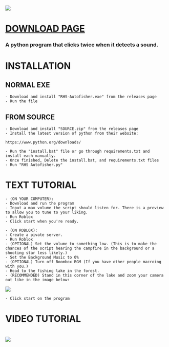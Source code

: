# [<img src="https://github.com/user-attachments/assets/3e564c2c-85af-42cf-99b2-98b82c4d1a0f">](https://www.youtube.com/watch?v=q_D44PAEWBU)

# [DOWNLOAD PAGE](https://github.com/Hexaraxia/RHS-Autofisher/releases) 
### A python program that clicks twice when it detects a sound.

# INSTALLATION
## NORMAL EXE
    - Download and install "RHS-Autofisher.exe" from the releases page
    - Run the file
## FROM SOURCE
    - Download and install "SOURCE.zip" from the releases page
    - Install the latest version of python from their website:
    
    https://www.python.org/downloads/
    
    - Run the "install.bat" file or go through requirements.txt and install each manually.
	- Once finished, Delete the install.bat, and requirements.txt files
    - Run "RHS Autofisher.py"

# TEXT TUTORIAL
    - (ON YOUR COMPUTER):
    - Download and run the program
    - Input a max volume the script should listen for. There is a preview to allow you to tune to your liking.
    - Run Roblox
    - Click start when you're ready.
      
    - (ON ROBLOX):
    - Create a pivate server.
    - Run Roblox
    - (OPTIONAL) Set the volume to something low. (This is to make the chances of the script hearing the campfire in the background or a shooting star less likely.)
    - Set the Background Music to 0%
    - (OPTIONAL) Turn off Boombox BGM (If you have other people macroing with you.)
    - Head to the fishing lake in the forest.
    - (RECOMMENDED) Stand in this corner of the lake and zoom your camera out like in the image below:
    
<img src="https://github.com/user-attachments/assets/a92d2eb7-29ae-4f7f-8a2f-b3395928e411">

    - Click start on the program
    
# VIDEO TUTORIAL
# [<img src="https://github.com/user-attachments/assets/db336dd6-e4a8-4c50-8467-3f8a7face7c5">](https://www.youtube.com/watch?v=hwFtkvmuDjA&t=108s)
